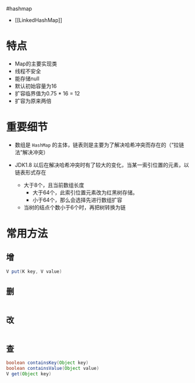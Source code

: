 #hashmap 

- [[LinkedHashMap]]

# 特点

- Map的主要实现类
- 线程不安全
- 能存储null
- 默认初始容量为16
- 扩容临界值为0.75 * 16 = 12
- 扩容为原来两倍 

# 重要细节

- 数组是 `HashMap` 的主体，链表则是主要为了解决哈希冲突而存在的（“拉链法”解决冲突）

- JDK1.8 以后在解决哈希冲突时有了较大的变化，当某一索引位置的元素，以链表形式存在
	- 大于8个，且当前数组长度
		- 大于64个，此索引位置元素改为红黑树存储。
		- 小于64个，那么会选择先进行数组扩容
	- 当树的结点个数小于6个时，再把树转换为链

# 常用方法

## 增

```Java
V put(K key, V value)
```

## 删

```Java

```

## 改

```Java

```

## 查

```Java
boolean containsKey(Object key)
boolean containsValue(Object value)
V get(Object key)
```
